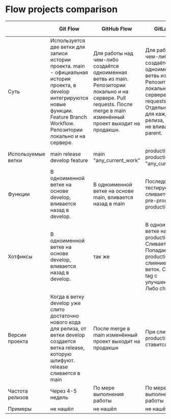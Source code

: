 # Flow projects comparison
|   |Git Flow   |GitHub Flow   |GitLab Flow   |Trunk Based Development   |
|-|-----|--------|----|---|
|Суть|Используется две ветки для записи истории проекта. main -  официальная история проекта,  в develop интегрируются новые функции. Feature Branch Workflow. Репозитории локально и на сервере.|Для работы над чем-либо создаётся одноименная ветвь из main. Репозитории локально и на сервере. Pull requests. После merge в main изменённый проект выходит на продакшн.|Для работы над чем-либо создаётся одноименная ветвь из main. Репозитории локально и на сервере. Pull requests. Отдельная ветка для каждого релиза, который не вливается в parent.|Branch By Abstraction: Вместо создания ветки для фич, создаётся ветка на изменение одной абстракции. Feature Flags. Continuous Code Review.|
|Используемые ветки|main release develop feature|main "any_current_work"|production pre-production main "any_current_work"|main "any_current_work"|
|Функции|В одноименной ветке на основе develop, вливается назад в develop.|В одноименной ветке на основе main, вливается назад в main|Последоватльно тестируется и сливается в main pre-production и production|Feature Flags. Шаринг кода между недоработанными фичами, за счет мержа всего кода в main.|
|Хотфиксы|В одноименной ветке на основе develop, вливается назад в develop.|так же|В одноименной ветке на основе production. Cливается с main. Попадает в production через слияние других веток. Создаётся tag с улучшениями. Либо cherry-pick.|main всегда готов к деплою, даже если в нем есть недоработанные фичи|
|Версии проекта|Когда в ветку develop уже слито достаточно нового кода для релиза, от ветки develop создается ветка release, которую шлифуют. release сливается в main|После merge в main изменённый проект выходит на продакшн|При слиянии с production в ней ставится tag|Адаптивно|
|Частота релизов|Через 4-5 недель|По мере выполнения работы|По мере выполнения работы|Как можно чаще|
|Примеры|не нашёл|не нашёл|не нашёл|не нашёл|


